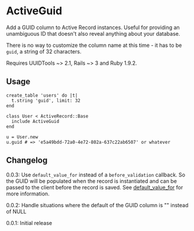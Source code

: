 ActiveGuid
==========

Add a GUID column to Active Record instances. Useful for providing an unambiguous ID that doesn't also reveal anything about your database.

There is no way to customize the column name at this time - it has to be `guid`, a string of 32 characters.

Requires UUIDTools ~> 2.1, Rails ~> 3 and Ruby 1.9.2.

Usage
-----
  
    create_table 'users' do |t|
      t.string 'guid', limit: 32
    end
  
    class User < ActiveRecord::Base
      include ActiveGuid
    end
  
    u = User.new
    u.guid # => 'e5a49bdd-72a0-4e72-802a-637c22ab6507' or whatever
    
Changelog
---------

0.0.3: Use `default_value_for` instead of a `before_validation` callback. So the GUID will be populated when the record is instantiated and can be passed to the client before the record is saved. See [default_value_for](http://github.com/FooBarWidget/default_value_for) for more information.

0.0.2: Handle situations where the default of the GUID column is "" instead of NULL

0.0.1: Initial release